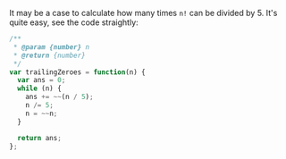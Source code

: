 It may be a case to calculate how many times `n!` can be divided by 5. It's quite easy, see the code straightly:

```javascript
/**
 * @param {number} n
 * @return {number}
 */
var trailingZeroes = function(n) {
  var ans = 0;
  while (n) {
  	ans += ~~(n / 5);
  	n /= 5;
  	n = ~~n;
  }

  return ans;
};
```